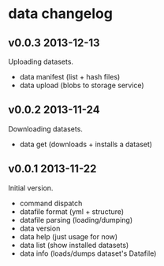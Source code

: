 # data changelog


## v0.0.3 2013-12-13

Uploading datasets.

- data manifest (list + hash files)
- data upload (blobs to storage service)


## v0.0.2 2013-11-24

Downloading datasets.

- data get (downloads + installs a dataset)

## v0.0.1 2013-11-22

Initial version.

- command dispatch
- datafile format (yml + structure)
- datafile parsing (loading/dumping)
- data version
- data help (just usage for now)
- data list (show installed datasets)
- data info (loads/dumps dataset's Datafile)
